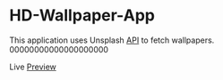 # HD-Wallpaper-App

This application uses Unsplash [API](https://unsplash.com/developers) to fetch wallpapers. 00000000000000000000

Live [Preview](https://hd-wallpapers4k.netlify.app/)
